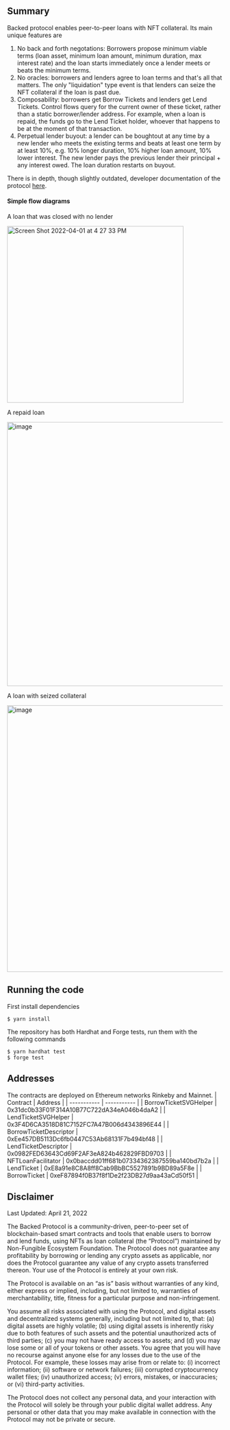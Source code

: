 ## Summary

Backed protocol enables peer-to-peer loans with NFT collateral. Its main unique features are
1. No back and forth negotations: Borrowers propose minimum viable terms (loan asset, minimum loan amount, minimum duration, max interest rate) and the loan starts immediately once a lender meets or beats the minimum terms. 
2. No oracles: borrowers and lenders agree to loan terms and that's all that matters. The only "liquidation" type event is that lenders can seize the NFT collateral if the loan is past due.
3. Composability: borrowers get Borrow Tickets and lenders get Lend Tickets. Control flows query for the current owner of these ticket, rather than a static borrower/lender address. For example, when a loan is repaid, the funds go to the Lend Ticket holder, whoever that happens to be at the moment of that transaction. 
4. Perpetual lender buyout: a lender can be boughtout at any time by a new lender who meets the existing terms and beats at least one term by at least 10%, e.g. 10% longer duration, 10% higher loan amount, 10% lower interest. The new lender pays the previous lender their principal + any interest owed. The loan duration restarts on buyout.

There is in depth, though slightly outdated, developer documentation of the protocol [here](https://github.com/code-423n4/2022-04-backed/blob/main/README.md).

#### Simple flow diagrams
A loan that was closed with no lender

<img width="412" alt="Screen Shot 2022-04-01 at 4 27 33 PM" src="https://user-images.githubusercontent.com/6678357/161338069-8c4f6410-7e42-4e92-a5f7-44406357ba81.png">


A repaid loan

<img width="616" alt="image" src="https://user-images.githubusercontent.com/6678357/161338082-2a150926-1843-47b8-a8e8-fcf678d5b61b.png">

A loan with seized collateral

<img width="622" alt="image" src="https://user-images.githubusercontent.com/6678357/161338113-a3bbfc85-0f82-4d22-9221-c6073eacfadc.png">

## Running the code
First install dependencies
```
$ yarn install
```

The repository has both Hardhat and Forge tests, run them with the following commands 
```
$ yarn hardhat test
$ forge test
```

## Addresses
The contracts are deployed on Ethereum networks Rinkeby and Mainnet. 
| Contract      | Address |
| ----------- | ----------- |
| BorrowTicketSVGHelper      | 0x31dc0b33F01F314A10B77C722dA34eA046b4daA2       |
| LendTicketSVGHelper   | 0x3F4D6CA3518D81C7152FC7A47B006d4343896E44        |
| BorrowTicketDescriptor   | 0xEe457DB5113Dc6fb0447C53Ab68131F7b494bf48        |
| LendTicketDescriptor   | 0x0982FED63643Cd69F2AF3eA824b462829FBD9703        |
| NFTLoanFacilitator   | 0x0baccdd01ff681b07334362387559ba140bd7b2a        |
| LendTicket   | 0xE8a91e8C8A8ff8Cab9BbBC5527891b9BD89a5F8e        |
| BorrowTicket   | 0xeF87894f0B37f8f1De2f23DB27d9aa43aCd50f51        |

## Disclaimer

Last Updated: April 21, 2022

The Backed Protocol is a community-driven, peer-to-peer set of blockchain-based smart contracts and tools that enable users to borrow and lend funds, using NFTs as loan collateral (the “Protocol”) maintained by Non-Fungible Ecosystem Foundation. The Protocol does not guarantee any profitability by borrowing or lending any crypto assets as applicable, nor does the Protocol guarantee any value of any crypto assets transferred thereon. Your use of the Protocol is entirely at your own risk.

The Protocol is available on an “as is” basis without warranties of any kind, either express or implied, including, but not limited to, warranties of merchantability, title, fitness for a particular purpose and non-infringement.

You assume all risks associated with using the Protocol, and digital assets and decentralized systems generally, including but not limited to, that: (a) digital assets are highly volatile; (b) using digital assets is inherently risky due to both features of such assets and the potential unauthorized acts of third parties; (c) you may not have ready access to assets; and (d) you may lose some or all of your tokens or other assets. You agree that you will have no recourse against anyone else for any losses due to the use of the Protocol. For example, these losses may arise from or relate to: (i) incorrect information; (ii) software or network failures; (iii) corrupted cryptocurrency wallet files; (iv) unauthorized access; (v) errors, mistakes, or inaccuracies; or (vi) third-party activities.

The Protocol does not collect any personal data, and your interaction with the Protocol will solely be through your public digital wallet address. Any personal or other data that you may make available in connection with the Protocol may not be private or secure.
